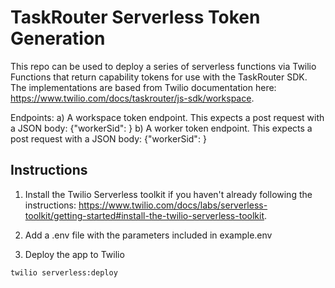# TaskRouter Serverless Token Generation
This repo can be used to deploy a series of serverless functions via Twilio Functions that return capability tokens for use with the TaskRouter SDK. The implementations are based from Twilio documentation here: https://www.twilio.com/docs/taskrouter/js-sdk/workspace.

Endpoints:
a) A workspace token endpoint. This expects a post request with a JSON body: {"workerSid": <WORKERSID>} 
b) A worker token endpoint. This expects a post request with a JSON body: {"workerSid": <WORKERSID>} 

## Instructions
1. Install the Twilio Serverless toolkit if you haven't already following the instructions: https://www.twilio.com/docs/labs/serverless-toolkit/getting-started#install-the-twilio-serverless-toolkit.

2. Add a .env file with the parameters included in example.env

3. Deploy the app to Twilio
```
twilio serverless:deploy
```

